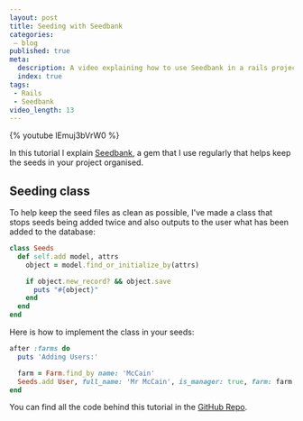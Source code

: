 ```yaml
---
layout: post
title: Seeding with Seedbank
categories:
 – blog
published: true
meta:
  description: A video explaining how to use Seedbank in a rails project.
  index: true
tags: 
 - Rails
 - Seedbank
video_length: 13
---
```


{% youtube lEmuj3bVrW0 %}

In this tutorial I explain [Seedbank](https://github.com/james2m/seedbank), a gem that I use regularly that helps keep the seeds in your project organised.

## Seeding class

To help keep the seed files as clean as possible, I've made a class that stops seeds being added twice and also outputs to the user what has been added to the database:

```ruby
class Seeds
  def self.add model, attrs
    object = model.find_or_initialize_by(attrs)

    if object.new_record? && object.save
      puts "#{object}"
    end
  end
end
```

Here is how to implement the class in your seeds:

```ruby
after :farms do
  puts 'Adding Users:'

  farm = Farm.find_by name: 'McCain'
  Seeds.add User, full_name: 'Mr McCain', is_manager: true, farm: farm
end
```

You can find all the code behind this tutorial in the [GitHub Repo](https://github.com/MikeRogers0/GenericApp/tree/refactoring-seeds).
